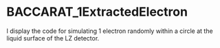 # BACCARAT_1ExtractedElectron
I display the code for simulating 1 electron randomly within a circle at the liquid surface of the LZ detector.

